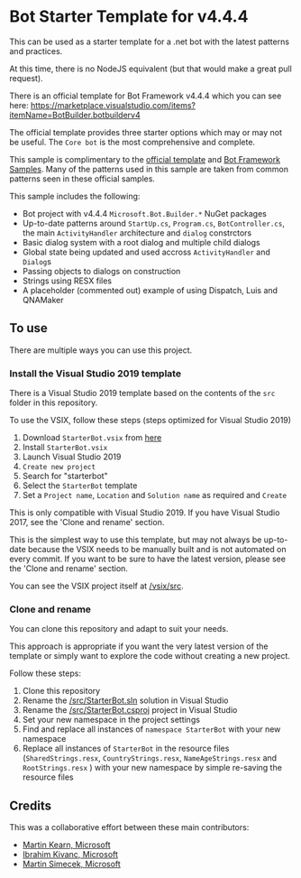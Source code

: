 # Bot Starter Template for v4.4.4
This can be used as a starter template for a .net bot with the latest patterns and practices. 

At this time, there is no NodeJS equivalent (but that would make a great pull request).

There is an official template for Bot Framework v4.4.4 which you can see here: https://marketplace.visualstudio.com/items?itemName=BotBuilder.botbuilderv4

The official template provides three starter options which may or may not be useful. The `Core bot` is the most comprehensive and complete.

This sample is complimentary to the [official template](https://marketplace.visualstudio.com/items?itemName=BotBuilder.botbuilderv4) and [Bot Framework Samples](https://github.com/microsoft/BotBuilder-Samples/tree/master/samples/csharp_dotnetcore). Many of the patterns used in this sample are taken from common patterns seen in these official samples.

This sample includes the following:

* Bot project with v4.4.4 `Microsoft.Bot.Builder.*` NuGet packages
* Up-to-date patterns around `StartUp.cs`, `Program.cs`, `BotController.cs`, the main `ActivityHandler` architecture and `dialog` constrctors
* Basic dialog system with a root dialog and multiple child dialogs
* Global state being updated and used accross `ActivityHandler` and `Dialog`s
* Passing objects to dialogs on construction
* Strings using RESX files
* A placeholder (commented out) example of using Dispatch, Luis and QNAMaker

## To use

There are multiple ways you can use this project.

### Install the Visual Studio 2019 template

There is a Visual Studio 2019 template based on the contents of the `src` folder in this repository.

To use the VSIX, follow these steps (steps optimized for Visual Studio 2019)

1. Download `StarterBot.vsix` from [here](https://github.com/martinkearn/Bot-v4.3-Template/raw/master/vsix/StarterBot.vsix) 
2. Install `StarterBot.vsix`
3. Launch Visual Studio 2019
4. `Create new project`
5. Search for "starterbot"
6. Select the `StarterBot` template
7. Set a `Project name`, `Location` and `Solution name` as required and `Create`

This is only compatible with Visual Studio 2019. If you have Visual Studio 2017, see the 'Clone and rename' section.

This is the simplest way to use this template, but may not always be up-to-date because the VSIX needs to be manually built and is not automated on every commit. If you want to be sure to have the latest version, please see the 'Clone and rename' section.

You can see the VSIX project itself at [/vsix/src](https://github.com/martinkearn/Bot-v4.3-Template/tree/master/vsix/src).

### Clone and rename

You can clone this repository and adapt to suit your needs.

This approach is appropriate if you want the very latest version of the template or simply want to explore the code without creating a new project.

Follow these steps:

1. Clone this repository
2. Rename the [/src/StarterBot.sln](https://github.com/martinkearn/Bot-v4.3-Template/blob/master/src/StarterBot.sln) solution in Visual Studio
3. Rename the [/src/StarterBot.csproj](https://github.com/martinkearn/Bot-v4.3-Template/blob/master/src/StarterBot.csproj) project in Visual Studio
4. Set your new namespace in the project settings
5. Find and replace all instances of `namespace StarterBot` with your new namespace
6. Replace all instances of `StarterBot` in the resource files (`SharedStrings.resx`, `CountryStrings.resx`, `NameAgeStrings.resx` and `RootStrings.resx` ) with your new namespace by simple re-saving the resource files

## Credits
This was a collaborative effort between these main contributors:
* [Martin Kearn, Microsoft](https://github.com/martinkearn)
* [Ibrahim Kivanc, Microsoft](https://github.com/ikivanc)
* [Martin Simecek, Microsoft](https://github.com/msimecek)
